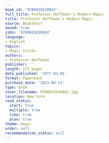 ```yaml
---
book_id: '9780825630842'
full_title: Professor Hoffmann's Modern Magic
title: Professor Hoffmann's Modern Magic
source: Bookshelf
owned: true
isbn: '9780825630842'
language:
- English
topics:
- Magic tricks
authors:
- Professor Hoffmann
publisher: ''
length: 173 pages
date_published: '1977-01-01'
format: Paperback
purchase_date: '2021-04-13'
type: book
cover_filename: 9780825630842.jpg
location: New York
read_status:
  start: true
  multiple: true
  like: true
  plan: true
theme: magic
order: null
recommendation_status: null
---
```



